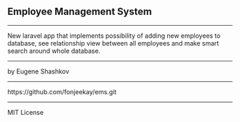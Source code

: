 ## Employee Management System
<hr>
New laravel app that implements possibility of adding new employees to database, see relationship view between all employees and make smart search around whole database.
<hr>
by Eugene Shashkov
<hr>
https://github.com/fonjeekay/ems.git
<hr>
MIT License
